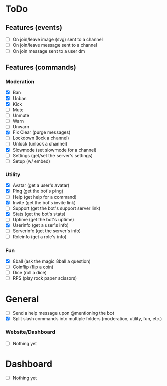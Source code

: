 # ToDo

## Features (events)

- [ ] On join/leave image (svg) sent to a channel
- [ ] On join/leave message sent to a channel
- [ ] On join message sent to a user dm

## Features (commands)

### Moderation

- [X] Ban
- [X] Unban
- [x] Kick
- [ ] Mute
- [ ] Unmute
- [ ] Warn
- [ ] Unwarn
- [X] Fix Clear (purge messages)
- [ ] Lockdown (lock a channel)
- [ ] Unlock (unlock a channel)
- [X] Slowmode (set slowmode for a channel)
- [ ] Settings (get/set the server's settings)
- [ ] Setup (w/ embed)

### Utility

- [x] Avatar (get a user's avatar)
- [x] Ping (get the bot's ping)
- [ ] Help (get help for a command)
- [x] Invite (get the bot's invite link)
- [ ] Support (get the bot's support server link)
- [x] Stats (get the bot's stats)
- [ ] Uptime (get the bot's uptime)
- [x] Userinfo (get a user's info)
- [ ] Serverinfo (get the server's info)
- [ ] Roleinfo (get a role's info)

### Fun

- [x] 8ball (ask the magic 8ball a question)
- [ ] Coinflip (flip a coin)
- [ ] Dice (roll a dice)
- [ ] RPS (play rock paper scissors)

# General

- [ ] Send a help message upon @mentioning the bot
- [x] Split slash commands into multiple folders (moderation, utility, fun, etc.)

### Website/Dashboard
- [ ] Nothing yet

# Dashboard 
- [ ] Nothing yet
